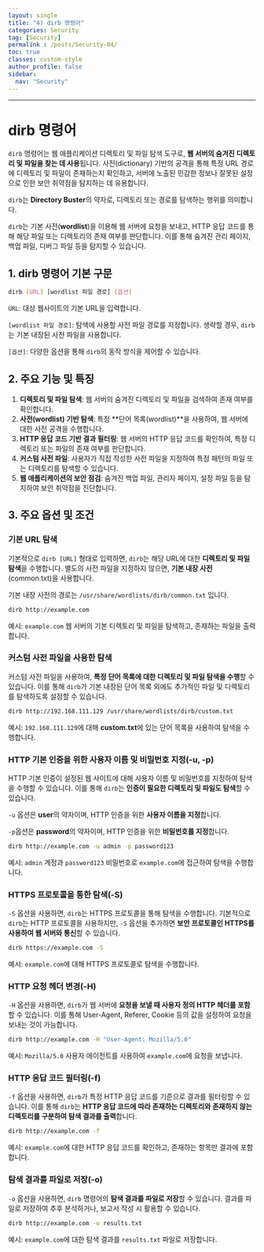 ```yaml
---
layout: single
title: "4) dirb 명령어"
categories: Security
tag: [Security]
permalink : /posts/Security-04/
toc: true
classes: custom-style
author_profile: false
sidebar:
  nav: "Security"
---
```


<hr>

# dirb 명령어

`dirb` 명령어는 웹 애플리케이션 디렉토리 및 파일 탐색 도구로, **웹 서버의 숨겨진 디렉토리 및 파일을 찾는 데 사용**됩니다. 사전(dictionary) 기반의 공격을 통해 특정 URL 경로에 디렉토리 및 파일이 존재하는지 확인하고, 서버에 노출된 민감한 정보나 잘못된 설정으로 인한 보안 취약점을 탐지하는 데 유용합니다.

`dirb`는 **Directory Buster**의 약자로, 디렉토리 또는 경로를 탐색하는 행위를 의미합니다.

`dirb`는 기본 사전(**wordlist**)을 이용해 웹 서버에 요청을 보내고, HTTP 응답 코드를 통해 해당 파일 또는 디렉토리의 존재 여부를 판단합니다. 이를 통해 숨겨진 관리 페이지, 백업 파일, 디버그 파일 등을 탐지할 수 있습니다.

## 1. dirb 명령어 기본 구문

```bash
dirb [URL] [wordlist 파일 경로] [옵션]
```

`URL`: 대상 웹사이트의 기본 URL을 입력합니다.

`[wordlist 파일 경로]`: 탐색에 사용할 사전 파일 경로를 지정합니다. 생략할 경우, `dirb`는 기본 내장된 사전 파일을 사용합니다.

`[옵션]`: 다양한 옵션을 통해 `dirb`의 동작 방식을 제어할 수 있습니다.

## 2. 주요 기능 및 특징

1. **디렉토리 및 파일 탐색**: 웹 서버의 숨겨진 디렉토리 및 파일을 검색하여 존재 여부를 확인합니다.
2. **사전(wordlist) 기반 탐색**: 특정 **단어 목록(wordlist)**을 사용하여, 웹 서버에 대한 사전 공격을 수행합니다.
3. **HTTP 응답 코드 기반 결과 필터링**: 웹 서버의 HTTP 응답 코드를 확인하여, 특정 디렉토리 또는 파일의 존재 여부를 판단합니다.
4. **커스텀 사전 파일**: 사용자가 직접 작성한 사전 파일을 지정하여 특정 패턴의 파일 또는 디렉토리를 탐색할 수 있습니다.
5. **웹 애플리케이션의 보안 점검**: 숨겨진 백업 파일, 관리자 페이지, 설정 파일 등을 탐지하여 보안 취약점을 진단합니다.

## 3. 주요 옵션 및 조건

### 기본 URL 탐색

기본적으로 `dirb [URL]` 형태로 입력하면, `dirb`는 해당 URL에 대한 **디렉토리 및 파일 탐색**을 수행합니다. 별도의 사전 파일을 지정하지 않으면, **기본 내장 사전**(common.txt)을 사용합니다.

기본 내장 사전의 경로는 `/usr/share/wordlists/dirb/common.txt` 입니다.

```bash
dirb http://example.com
```

예시: `example.com` 웹 서버의 기본 디렉토리 및 파일을 탐색하고, 존재하는 파일을 출력합니다.

### 커스텀 사전 파일을 사용한 탐색

커스텀 사전 파일을 사용하여, **특정 단어 목록에 대한 디렉토리 및 파일 탐색을 수행**할 수 있습니다. 이를 통해 `dirb`가 기본 내장된 단어 목록 외에도 추가적인 파일 및 디렉토리를 탐색하도록 설정할 수 있습니다.

```bash
dirb http://192.168.111.129 /usr/share/wordlists/dirb/custom.txt
```

예시: `192.168.111.129`에 대해 <b>custom.txt</b>에 있는 단어 목록을 사용하여 탐색을 수행합니다.

### HTTP 기본 인증을 위한 사용자 이름 및 비밀번호 지정(-u, -p)

HTTP 기본 인증이 설정된 웹 사이트에 대해 사용자 이름 및 비밀번호를 지정하여 탐색을 수행할 수 있습니다. 이를 통해 `dirb`는 **인증이 필요한 디렉토리 및 파일도 탐색**할 수 있습니다.

`-u` 옵션은 <b>user</b>의 약자이며, HTTP 인증을 위한 **사용자 이름을 지정**합니다.

`-p`옵션은 <b>password</b>의 약자이며, HTTP 인증을 위한 **비밀번호를 지정**합니다.

```bash
dirb http://example.com -u admin -p password123
```

예시: `admin` 계정과 `password123` 비밀번호로 `example.com`에 접근하여 탐색을 수행합니다.

### HTTPS 프로토콜을 통한 탐색(-S)

`-S` 옵션을 사용하면, `dirb`는 HTTPS 프로토콜을 통해 탐색을 수행합니다. 기본적으로 `dirb`는 HTTP 프로토콜을 사용하지만, `-S` 옵션을 추가하면 **보안 프로토콜인 HTTPS를 사용하여 웹 서버와 통신**할 수 있습니다.

```bash
dirb https://example.com -S
```

예시: `example.com`에 대해 HTTPS 프로토콜로 탐색을 수행합니다.

### HTTP 요청 헤더 변경(-H)

`-H` 옵션을 사용하면, `dirb`가 웹 서버에 **요청을 보낼 때 사용자 정의 HTTP 헤더를 포함**할 수 있습니다. 이를 통해 User-Agent, Referer, Cookie 등의 값을 설정하여 요청을 보내는 것이 가능합니다.

```bash
dirb http://example.com -H "User-Agent: Mozilla/5.0"
```

예시: `Mozilla/5.0` 사용자 에이전트를 사용하여 `example.com`에 요청을 보냅니다.

### HTTP 응답 코드 필터링(-f)

`-f` 옵션을 사용하면, `dirb`가 특정 HTTP 응답 코드를 기준으로 결과를 필터링할 수 있습니다. 이를 통해 `dirb`는 **HTTP 응답 코드에 따라 존재하는 디렉토리와 존재하지 않는 디렉토리를 구분하여 탐색 결과를 출력**합니다.

```bash
dirb http://example.com -f
```

예시: `example.com`에 대한 HTTP 응답 코드를 확인하고, 존재하는 항목만 결과에 포함합니다.

### 탐색 결과를 파일로 저장(-o)

`-o` 옵션을 사용하면, `dirb` 명령어의 **탐색 결과를 파일로 저장**할 수 있습니다. 결과를 파일로 저장하여 추후 분석하거나, 보고서 작성 시 활용할 수 있습니다.

```bash
dirb http://example.com -o results.txt
```

예시: `example.com`에 대한 탐색 결과를 `results.txt` 파일로 저장합니다.
